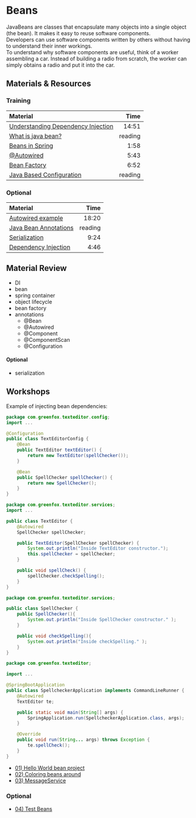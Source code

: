 # Beans

JavaBeans are classes that encapsulate many objects into a single object (the bean). It makes it easy to reuse software components.</br>
Developers can use software components written by others without having to understand their inner workings.</br>
To understand why software components are useful, think of a worker assembling a car. Instead of building a radio from scratch, the worker can simply obtains a radio and put it into the car.

## Materials & Resources

### Training

| Material | Time |
|:-------- |-----:|
|[Understanding Dependency Injection](https://www.youtube.com/watch?v=GB8k2-Egfv0)|14:51|
|[What is java bean?](https://www.javatpoint.com/java-bean)|reading|
|[Beans in Spring](https://www.youtube.com/watch?v=P0m1dW0LJeE&t)|1:58|
|[@Autowired](https://www.youtube.com/watch?v=HFt_q0wYYLU&t)|5:43|
|[Bean Factory](https://www.youtube.com/watch?v=xlWwMSu5I70)|6:52|
|[Java Based Configuration](https://www.tutorialspoint.com/spring/spring_java_based_configuration.htm)|reading|


### Optional
| Material | Time |
|:-------- |-----:|
|[Autowired example](https://www.youtube.com/watch?v=xTGkWSZkyNg)|18:20|
|[Java Bean Annotations](http://docs.spring.io/spring-javaconfig/docs/1.0.0.M4/reference/html/ch02s02.html)|reading|
|[Serialization](https://www.youtube.com/watch?v=6MisF1sxBTo)|9:24|
|[Dependency Injection](https://www.youtube.com/watch?v=IKD2-MAkXyQ)|4:46|

## Material Review
- DI
- bean
- spring container
- object lifecycle
- bean factory
- annotations
  - @Bean
  - @Autowired
  - @Component
  - @ComponentScan
  - @Configuration


#### Optional
- serialization

## Workshops

Example of injecting bean dependencies:

```java
package com.greenfox.texteditor.config;
import ...

@Configuration
public class TextEditorConfig {
    @Bean
    public TextEditor textEditor() {
        return new TextEditor(spellChecker());
    }

    @Bean
    public SpellChecker spellChecker() {
        return new SpellChecker();
    }
}
```
```java
package com.greenfox.texteditor.services;
import ...

public class TextEditor {
    @Autowired
    SpellChecker spellChecker;

    public TextEditor(SpellChecker spellChecker) {
        System.out.println("Inside TextEditor constructor.");
        this.spellChecker = spellChecker;
    }

    public void spellCheck() {
        spellChecker.checkSpelling();
    }
}
```
```java
package com.greenfox.texteditor.services;

public class SpellChecker {
    public SpellChecker(){
        System.out.println("Inside SpellChecker constructor." );
    }

    public void checkSpelling(){
        System.out.println("Inside checkSpelling." );
    }
}
```
```java
package com.greenfox.texteditor;

import ...

@SpringBootApplication
public class SpellcheckerApplication implements CommandLineRunner {
	@Autowired
	TextEditor te;

	public static void main(String[] args) {
		SpringApplication.run(SpellcheckerApplication.class, args);
	}

	@Override
	public void run(String... args) throws Exception {
		te.spellCheck();
	}
}
```

- [01) Hello World bean project](helloworld/java.md)
- [02) Coloring beans around](coloring/java.md)
- [03) MessageService](messageservice/java.md)

### Optional

- [04) Test Beans](test/java.md)
